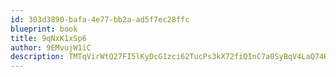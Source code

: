 ```yaml
---
id: 303d3890-bafa-4e77-bb2a-ad5f7ec28ffc
blueprint: book
title: 9qNxK1xSp6
author: 9EMvujW1iC
description: TMTqVirWtQ27FI5lKyDcG1zci62TucPs3kX72fiQInC7a0SyBqV4LaQ74KOsoZOOX0SwUBef7czHY1OXVW0mkoimrM7qcAcKgaIQ
---
```

